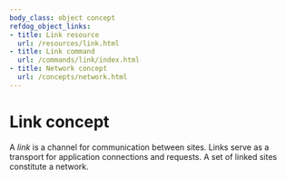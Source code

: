 ```yaml
---
body_class: object concept
refdog_object_links:
- title: Link resource
  url: /resources/link.html
- title: Link command
  url: /commands/link/index.html
- title: Network concept
  url: /concepts/network.html
---
```


# Link concept

<section>

A _link_ is a channel for communication between sites.  Links
serve as a transport for application connections and requests.
A set of linked sites constitute a network.

</section>
